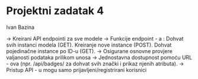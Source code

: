 # Projektni zadatak 4
Ivan Bazina 

-> Kreirani API endpointi za sve modele
-> Funkcije endpoint - a :
    Dohvat svih instanci modela (GET).
    Kreiranje nove instance (POST).
    Dohvat pojedinačne instance po ID-u (GET).
-> Osigurane osnovne provjere valjanosti podataka prilikom unosa 
-> Jednostavna dostupnost pomoću URL - ova (npr. /api/badges/ za dohvat svih znački i prikaz njenih atributa).
-> Pristup API - u mogu samo prijavljeni/registrirani korisnici